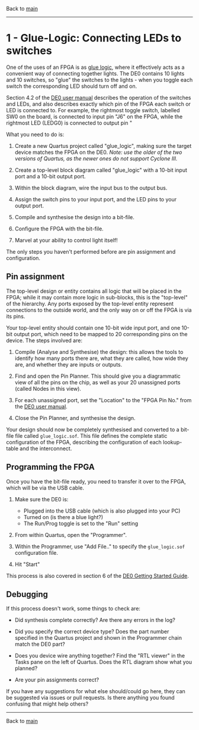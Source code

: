 Back to [main](readme.md)

---------------------------------------------------------------------------

1 - Glue-Logic: Connecting LEDs to switches
===========================================

One of the uses of an FPGA is as [glue logic](http://en.wikipedia.org/wiki/Glue_logic),
where it effectively acts as a convenient way of connecting
together lights. The DE0 contains 10 lights and 10 switches,
so "glue" the switches to the lights - when you toggle each
switch the corresponding LED should turn off and on.

Section 4.2 of the [DE0 user manual](resources/docs/DE0_User_manual.pdf) describes
the operation of the switches and LEDs, and also describes
exactly which pin of the FPGA each switch or LED is
connected to. For example, the rightmost toggle switch,
labelled SW0 on the board, is connected to input pin "J6"
on the FPGA, while the rightmost LED (LEDG0) is connected
to output pin "

What you need to do is:

1. Create a new Quartus project called "glue_logic", making
   sure the target device matches the FPGA on the DE0. _Note: use
   the older of the two versions of Quartus, as the newer ones
   do not support Cyclone III._
   
2. Create a top-level block diagram called "glue_logic" with
   a 10-bit input port and a 10-bit output port.
   
3. Within the block diagram, wire the input bus to the
   output bus.
   
4. Assign the switch pins to your input port, and
   the LED pins to your output port.
   
5. Compile and synthesise the design into a bit-file.

6. Configure the FPGA with the bit-file.

7. Marvel at your ability to control light itself!

The only steps you haven't performed before are
pin assignment and configuration.

Pin assignment
--------------

The top-level design or entity contains all logic
that will be placed in the FPGA; while it may contain
more logic in sub-blocks, this is the "top-level" of the hierarchy.
Any ports exposed by the top-level entity represent
connections to the outside world, and the only way
on or off the FPGA is via its pins.

Your top-level entity should contain one 10-bit
wide input port, and one 10-bit output port, which
need to be mapped to 20 corresponding pins on the
device. The steps involved are:

1. Compile (Analyse and Synthesise) the design: this allows
   the tools to identify how many ports there are,
   what they are called, how wide they are, and whether
   they are inputs or outputs.

2. Find and open the Pin Planner. This should give
   you a diagrammatic view of all the pins on the
   chip, as well as your 20 unassigned ports (called
   Nodes in this view).

3. For each unassigned port, set the "Location" to the
   "FPGA Pin No." from the [DE0 user manual](resources/docs/DE0_User_manual.pdf).

4. Close the Pin Planner, and synthesise the
   design.

Your design should now be completely synthesised and
converted to a bit-file file called `glue_logic.sof`.
This file defines the complete static configuration
of the FPGA, describing the configuration of each
lookup-table and the interconnect.

Programming the FPGA
--------------------

Once you have the bit-file ready, you need to transfer
it over to the FPGA, which will be via the USB cable. 

1. Make sure the DE0 is:
   - Plugged into the USB cable (which is also plugged into your PC)
   - Turned on (is there a blue light?)
   - The Run/Prog toggle is set to the "Run" setting

2. From within Quartus, open the "Programmer".

3. Within the Programmer, use "Add File.." to specify
   the `glue_logic.sof` configuration file.

4. Hit "Start"

This process is also covered in section 6 of
the [DE0 Getting Started Guide](resources/docs/DE0_Getting_Started.pdf).

Debugging
---------

If this process doesn't work, some things to check are:

- Did synthesis complete correctly? Are there any errors
  in the log?

- Did you specify the correct device type? Does the part
  number specified in the Quartus project and shown in
  the Programmer chain match the DE0 part?
  
- Does you device wire anything together? Find the
  "RTL viewer" in the Tasks pane on the left of Quartus.
  Does the RTL diagram show what you planned?

- Are your pin assignments correct?

If you have any suggestions for what else should/could
go here, they can be suggested via issues or pull requests.
Is there anything you found confusing that might help
others?

---------------------------------------------------------------------------

Back to [main](readme.md)

